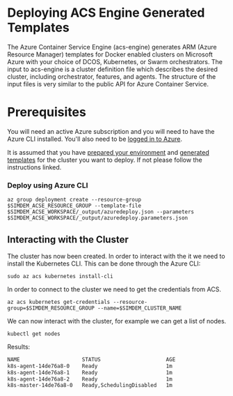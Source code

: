 # Deploying ACS Engine Generated Templates

The Azure Container Service Engine (acs-engine) generates ARM (Azure
Resource Manager) templates for Docker enabled clusters on Microsoft
Azure with your choice of DCOS, Kubernetes, or Swarm
orchestrators. The input to acs-engine is a cluster definition file
which describes the desired cluster, including orchestrator, features,
and agents. The structure of the input files is very similar to the
public API for Azure Container Service.

# Prerequisites

You will need an active Azure subscription and you will need to have
the Azure CLI installed. You'll also need to
be [logged in to Azure](../../azure/login/README.md).

It is assumed that you
have [prepared your environment](../preparation/script.md)
and [generated templates](../generate/script.md) for the cluster you
want to deploy. If not please follow the instructions linked.

### Deploy using Azure CLI

```
az group deployment create --resource-group $SIMDEM_ACSE_RESOURCE_GROUP --template-file $SIMDEM_ACSE_WORKSPACE/_output/azuredeploy.json --parameters $SIMDEM_ACSE_WORKSPACE/_output/azuredeploy.parameters.json
```

## Interacting with the Cluster

The cluster has now been created. In order to interact with the it we
need to install the Kubernetes CLI. This can be done through the Azure
CLI:

```
sudo az acs kubernetes install-cli
```

In order to connect to the cluster we need to get the credentials from
ACS.

```
az acs kubernetes get-credentials --resource-group=$SIMDEM_RESOURCE_GROUP --name=$SIMDEM_CLUSTER_NAME
```
               
We can now interact with the cluster, for example we can get a list of
nodes.

```
kubectl get nodes
```

Results:

```expected_similarity=0.2
NAME                    STATUS                     AGE
k8s-agent-14de76a8-0    Ready                      1m
k8s-agent-14de76a8-1    Ready                      1m
k8s-agent-14de76a8-2    Ready                      1m
k8s-master-14de76a8-0   Ready,SchedulingDisabled   1m
```

